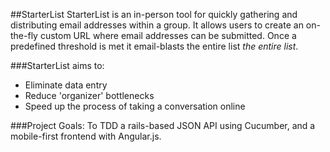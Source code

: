 ##StarterList
StarterList is an in-person tool for quickly gathering and distributing email addresses within a group. It allows users to create an on-the-fly custom URL where email addresses can be submitted. Once a predefined threshold is met it email-blasts the entire list *the entire list*.

###StarterList aims to:
* Eliminate data entry
* Reduce 'organizer' bottlenecks
* Speed up the process of taking a conversation online

###Project Goals:
To TDD a rails-based JSON API using Cucumber, and a mobile-first frontend with Angular.js.